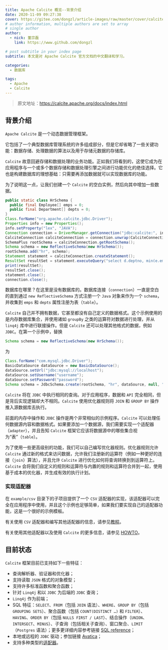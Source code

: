 ```yaml
---
title: Apache Calcite 概览--背景介绍
date: 2020-11-09 09:27:38
cover: https://gitee.com/dongzl/article-images/raw/master/cover/calcite_study.png
# author information, multiple authors are set to array
# single author
author:
  - nick: 董宗磊
    link: https://www.github.com/dongzl

# post subtitle in your index page
subtitle: 本文是对 Apache Calcite 官方文档的中文翻译和学习。

categories: 
  - 数据库

tags: 
  - Apache
  - Calcite
---
```


> 原文地址：https://calcite.apache.org/docs/index.html

## 背景介绍

`Apache Calcite` 是一个动态数据管理框架。

它包括了一个典型数据库管理系统的许多组成部分，但是它却省略了一些关键功能：数据存储、处理数据的算法以及用于存储元数据的存储库。

`Calcite` 故意回避存储和数据处理的业务功能。正如我们将看到的，这使它成为在应用程序与一个或多个数据存储和数据处理引擎之间进行功能优化的绝佳选择。它也是构建数据库的理想基础：只需要再添加数据就可以实现数据库的功能。

为了说明这一点，让我们创建一个 `Calcite` 的空白实例，然后向其中增加一些数据。

```java
public static class HrSchema {
  public final Employee[] emps = 0;
  public final Department[] depts = 0;
}
Class.forName("org.apache.calcite.jdbc.Driver");
Properties info = new Properties();
info.setProperty("lex", "JAVA");
Connection connection = DriverManager.getConnection("jdbc:calcite:", info);
CalciteConnection calciteConnection = connection.unwrap(CalciteConnection.class);
SchemaPlus rootSchema = calciteConnection.getRootSchema();
Schema schema = new ReflectiveSchema(new HrSchema());
rootSchema.add("hr", schema);
Statement statement = calciteConnection.createStatement();
ResultSet resultSet = statement.executeQuery("select d.deptno, min(e.empid) from hr.emps as e join hr.depts as d on e.deptno = d.deptno group by d.deptno having count(*) > 1");
print(resultSet);
resultSet.close();
statement.close();
connection.close();
```

数据库在哪里？在这里是没有数据库的。数据库连接（`connection`）一直是空白的直到通过 `new ReflectiveSchema` 方式注册一个 `Java` 对象来作为一个 `schema`，并收集到 `emps` 和 `depts` 属性注册为表（`table`）。

`Calcite` 自己并不拥有数据，它甚至都没有自己定义的数据格式。这个示例使用的是内存数据库集合，并使用诸如 `groupBy` 之类的运算符对数据进行处理，并从 `linq4j` 库中进行联接操作。但是 `Calcite` 还可以处理其他格式的数据，例如 `JDBC`。在第一个示例中，替换

```java
Schema schema = new ReflectiveSchema(new HrSchema());
```
为
```java
Class.forName("com.mysql.jdbc.Driver");
BasicDataSource dataSource = new BasicDataSource();
dataSource.setUrl("jdbc:mysql://localhost");
dataSource.setUsername("username");
dataSource.setPassword("password");
Schema schema = JdbcSchema.create(rootSchema, "hr", dataSource, null, "name");
```

`Calcite` 将在 `JDBC` 中执行相同的查询。对于应用程序，数据和 `API` 完全相同，但是背后实现逻辑却大不相同。`Calcite` 使用优化器规则将 `JOIN` 和 `GROUP BY` 操作推入源数据库去执行。

前面的内存中操作和 `JDBC` 操作是两个非常相似的示例程序。`Calcite` 可以处理任何数据源内容和数据格式。如果要添加一个数据源，我们需要实现一个适配器（`adapter`），并且告知 `Calcite` 框架它应该将数据源中的哪些集合视为“表”（`table`）。

为了使用一些更高级别的功能，我们可以自己编写优化器规则。优化器规则允许 `Calcite` 通过新的格式来访问数据，允许我们注册新的运算符（例如一种更好的连接（`join`）算法），并且允许 `Calcite` 进行优化如何将查询转换到到运算符上。`Calcite` 会将我们自定义的规则和运算符与内置的规则和运算符合并到一起，使用基于成本的优化器，并生成有效的执行计划。

### 实现适配器

在 `example/csv` 目录下的子项目提供了一个 `CSV` 适配器的实现，该适配器可以完全在应用程序中使用，并且这个示例也足够简单，如果我们要实现自己的适配器功能，这是一个很好的示例模板。

有关使用 `CSV` 适配器和编写其他适配器的信息，请参见[教程](https://calcite.apache.org/docs/tutorial.html)。

有关使用其他适配器以及使用 `Calcite` 的更多信息，请参见 [HOWTO](https://calcite.apache.org/docs/howto.html)。

## 目前状态

`Calcite` 框架目前已支持如下一些特征：

- 查询解析器、验证器和优化器；
- 支持读取 `JSON` 格式的对象模型；
- 支持许多标准函数和聚合函数；
- 针对 `Linq4j` 和以 `JDBC` 为后端的 `JDBC` 查询；
- `Linq4j` 作为前端；
- SQL 特征：`SELECT`、`FROM`（包括 `JOIN` 语法）、`WHERE`、`GROUP BY`（包括 `GROUPING SETS`）、聚合函数（包括 `COUNT(DISTINCT …)` 和 `FILTER`）、`HAVING`、`ORDER BY`（包括 `NULLS FIRST / LAST`）、结合操作（`UNION`、`INTERSECT`、`MINUS`）、子查询（包括相关子查询）、窗口聚合、`LIMIT`（`Postgres` 语法）；更多更详细内容参考链接 [SQL reference](https://calcite.apache.org/docs/reference.html)；
- 本地或远程的 `JDBC` 驱动；参加链接 [Avatica](https://calcite.apache.org/avatica/docs/index.html)；
- 支持多种类型的[适配器](https://calcite.apache.org/docs/adapter.html)。
